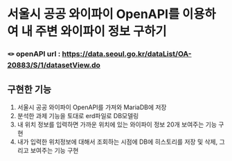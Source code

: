 # 서울시 공공 와이파이 OpenAPI를 이용하여 내 주변 와이파이 정보 구하기
### 🪢 openAPI url : https://data.seoul.go.kr/dataList/OA-20883/S/1/datasetView.do

## 구현한 기능 
1. 서울시 공공 와이파이 OpenAPI를 가져와 MariaDB에 저장
2. 분석한 과제 기능을 토대로 erd파일로 DB모델링 
3. 내 위치 정보를 입력하면 가까운 위치에 있는 와이파이 정보 20개 보여주는 기능 구현
4. 내가 입력한 위치정보에 대해서 조회하는 시점에 DB에 히스토리를 저장 및 삭제, 그리고 보여주는 기능 구현


